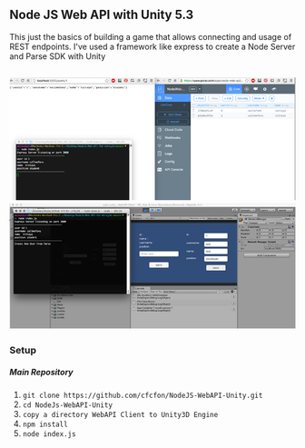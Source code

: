 ## Node JS Web API with Unity 5.3
This just the basics of building a game that allows connecting and usage of REST endpoints. I've used a framework like express to create a Node Server and Parse SDK with Unity

![sample](sample1.png)
![sample](sample2.png)
------------------

### Setup

##### Main Repository
1. `git clone https://github.com/cfcfon/NodeJS-WebAPI-Unity.git`
2. `cd NodeJs-WebAPI-Unity`
3. `copy a directory WebAPI Client to Unity3D Engine`
4. `npm install`
5. `node index.js`
